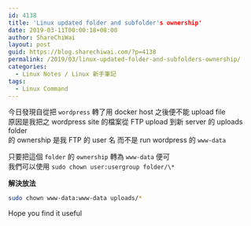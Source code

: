 ```yaml
---
id: 4138
title: 'Linux updated folder and subfolder's ownership'
date: 2019-03-11T00:00:18+08:00
author: ShareChiWai
layout: post
guid: https://blog.sharechiwai.com/?p=4138
permalink: /2019/03/linux-updated-folder-and-subfolders-ownership/
categories:
  - Linux Notes / Linux 新手筆記
tags:
  - Linux Command
---
```


今日發現自從把 `wordpress` 轉了用 docker host 之後便不能 upload file  
原因是我把之 wordpress site 的檔案從 FTP upload 到新 server 的 uploads folder  
的 ownership 是我 FTP 的 user 名 而不是 run wordpress 的 `www-data`

只要把這個 `folder` 的 `ownership` 轉為 `www-data` 便可  
我們可以使用 `sudo chown user:usergroup folder/\*`

**解決放法**

```bash
sudo chown www-data:www-data uploads/*
```

Hope you find it useful
